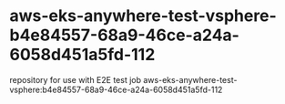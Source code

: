 # aws-eks-anywhere-test-vsphere-b4e84557-68a9-46ce-a24a-6058d451a5fd-112
repository for use with E2E test job aws-eks-anywhere-test-vsphere:b4e84557-68a9-46ce-a24a-6058d451a5fd-112
